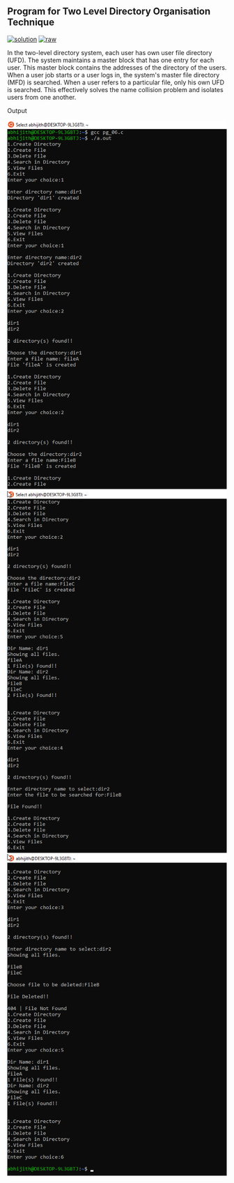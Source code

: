 ## Program for Two Level Directory Organisation Technique

[![solution](https://img.shields.io/badge/View-Solution-blue.svg?logo=appveyor&longCache=true&style=for-the-badge)](https://github.com/KTU-CSE/System-Software-lab/blob/master/cycle-2/p_06/pg_06.c)
[![raw](https://img.shields.io/badge/-raw-green.svg?logo=appveyor&longCache=true&style=for-the-badge )](https://github.com/KTU-CSE/System-Software-lab/raw/master/cycle-2/p_06/pg_06.c)

In the two-level directory system, each user has own user file directory (UFD). 
The system maintains a master block that has one entry for each user. 
This master block contains the addresses of the directory of the users. 
When a user job starts or a user logs in, the system's master file directory (MFD) is searched. 
When a user refers to a particular file, only his own UFD is searched. 
This effectively solves the name collision problem and isolates users from one another.

Output

![output_img](/out_img/p_06_out-1.png)
![output_img](/out_img/p_06_out-2.png)
![output_img](/out_img/p_06_out-3.png)
